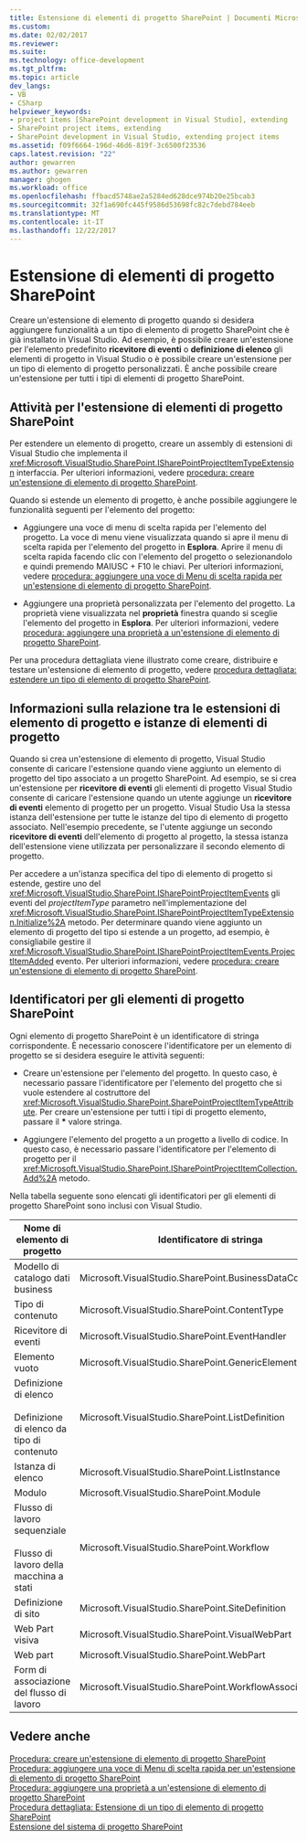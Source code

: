 ```yaml
---
title: Estensione di elementi di progetto SharePoint | Documenti Microsoft
ms.custom: 
ms.date: 02/02/2017
ms.reviewer: 
ms.suite: 
ms.technology: office-development
ms.tgt_pltfrm: 
ms.topic: article
dev_langs:
- VB
- CSharp
helpviewer_keywords:
- project items [SharePoint development in Visual Studio], extending
- SharePoint project items, extending
- SharePoint development in Visual Studio, extending project items
ms.assetid: f09f6664-196d-46d6-819f-3c6500f23536
caps.latest.revision: "22"
author: gewarren
ms.author: gewarren
manager: ghogen
ms.workload: office
ms.openlocfilehash: ffbacd5748ae2a5284ed628dce974b20e25bcab3
ms.sourcegitcommit: 32f1a690fc445f9586d53698fc82c7debd784eeb
ms.translationtype: MT
ms.contentlocale: it-IT
ms.lasthandoff: 12/22/2017
---
```

# <a name="extending-sharepoint-project-items"></a>Estensione di elementi di progetto SharePoint
  Creare un'estensione di elemento di progetto quando si desidera aggiungere funzionalità a un tipo di elemento di progetto SharePoint che è già installato in Visual Studio. Ad esempio, è possibile creare un'estensione per l'elemento predefinito **ricevitore di eventi** o **definizione di elenco** gli elementi di progetto in Visual Studio o è possibile creare un'estensione per un tipo di elemento di progetto personalizzati. È anche possibile creare un'estensione per tutti i tipi di elementi di progetto SharePoint.  
  
## <a name="tasks-for-extending-sharepoint-project-items"></a>Attività per l'estensione di elementi di progetto SharePoint  
 Per estendere un elemento di progetto, creare un assembly di estensioni di Visual Studio che implementa il <xref:Microsoft.VisualStudio.SharePoint.ISharePointProjectItemTypeExtension> interfaccia. Per ulteriori informazioni, vedere [procedura: creare un'estensione di elemento di progetto SharePoint](../sharepoint/how-to-create-a-sharepoint-project-item-extension.md).  
  
 Quando si estende un elemento di progetto, è anche possibile aggiungere le funzionalità seguenti per l'elemento del progetto:  
  
-   Aggiungere una voce di menu di scelta rapida per l'elemento del progetto. La voce di menu viene visualizzata quando si apre il menu di scelta rapida per l'elemento del progetto in **Esplora**. Aprire il menu di scelta rapida facendo clic con l'elemento del progetto o selezionandolo e quindi premendo MAIUSC + F10 le chiavi. Per ulteriori informazioni, vedere [procedura: aggiungere una voce di Menu di scelta rapida per un'estensione di elemento di progetto SharePoint](../sharepoint/how-to-add-a-shortcut-menu-item-to-a-sharepoint-project-item-extension.md).  
  
-   Aggiungere una proprietà personalizzata per l'elemento del progetto. La proprietà viene visualizzata nel **proprietà** finestra quando si sceglie l'elemento del progetto in **Esplora**. Per ulteriori informazioni, vedere [procedura: aggiungere una proprietà a un'estensione di elemento di progetto SharePoint](../sharepoint/how-to-add-a-property-to-a-sharepoint-project-item-extension.md).  
  
 Per una procedura dettagliata viene illustrato come creare, distribuire e testare un'estensione di elemento di progetto, vedere [procedura dettagliata: estendere un tipo di elemento di progetto SharePoint](../sharepoint/walkthrough-extending-a-sharepoint-project-item-type.md).  
  
## <a name="understanding-the-relationship-between-project-item-extensions-and-project-item-instances"></a>Informazioni sulla relazione tra le estensioni di elemento di progetto e istanze di elementi di progetto  
 Quando si crea un'estensione di elemento di progetto, Visual Studio consente di caricare l'estensione quando viene aggiunto un elemento di progetto del tipo associato a un progetto SharePoint. Ad esempio, se si crea un'estensione per **ricevitore di eventi** gli elementi di progetto Visual Studio consente di caricare l'estensione quando un utente aggiunge un **ricevitore di eventi** elemento di progetto per un progetto. Visual Studio Usa la stessa istanza dell'estensione per tutte le istanze del tipo di elemento di progetto associato. Nell'esempio precedente, se l'utente aggiunge un secondo **ricevitore di eventi** dell'elemento di progetto al progetto, la stessa istanza dell'estensione viene utilizzata per personalizzare il secondo elemento di progetto.  
  
 Per accedere a un'istanza specifica del tipo di elemento di progetto si estende, gestire uno del <xref:Microsoft.VisualStudio.SharePoint.ISharePointProjectItemEvents> gli eventi del *projectItemType* parametro nell'implementazione del <xref:Microsoft.VisualStudio.SharePoint.ISharePointProjectItemTypeExtension.Initialize%2A> metodo. Per determinare quando viene aggiunto un elemento di progetto del tipo si estende a un progetto, ad esempio, è consigliabile gestire il <xref:Microsoft.VisualStudio.SharePoint.ISharePointProjectItemEvents.ProjectItemAdded> evento. Per ulteriori informazioni, vedere [procedura: creare un'estensione di elemento di progetto SharePoint](../sharepoint/how-to-create-a-sharepoint-project-item-extension.md).  
  
## <a name="identifiers-for-sharepoint-project-items"></a>Identificatori per gli elementi di progetto SharePoint  
 Ogni elemento di progetto SharePoint è un identificatore di stringa corrispondente. È necessario conoscere l'identificatore per un elemento di progetto se si desidera eseguire le attività seguenti:  
  
-   Creare un'estensione per l'elemento del progetto. In questo caso, è necessario passare l'identificatore per l'elemento del progetto che si vuole estendere al costruttore del <xref:Microsoft.VisualStudio.SharePoint.SharePointProjectItemTypeAttribute>. Per creare un'estensione per tutti i tipi di progetto elemento, passare il  **\***  valore stringa.  
  
-   Aggiungere l'elemento del progetto a un progetto a livello di codice. In questo caso, è necessario passare l'identificatore per l'elemento di progetto per il <xref:Microsoft.VisualStudio.SharePoint.ISharePointProjectItemCollection.Add%2A> metodo.  
  
 Nella tabella seguente sono elencati gli identificatori per gli elementi di progetto SharePoint sono inclusi con Visual Studio.  
  
|Nome di elemento di progetto|Identificatore di stringa|  
|-----------------------|-----------------------|  
|Modello di catalogo dati business|Microsoft.VisualStudio.SharePoint.BusinessDataConnectivity|  
|Tipo di contenuto|Microsoft.VisualStudio.SharePoint.ContentType|  
|Ricevitore di eventi|Microsoft.VisualStudio.SharePoint.EventHandler|  
|Elemento vuoto|Microsoft.VisualStudio.SharePoint.GenericElement|  
|Definizione di elenco<br /><br /> Definizione di elenco da tipo di contenuto|Microsoft.VisualStudio.SharePoint.ListDefinition|  
|Istanza di elenco|Microsoft.VisualStudio.SharePoint.ListInstance|  
|Modulo|Microsoft.VisualStudio.SharePoint.Module|  
|Flusso di lavoro sequenziale<br /><br /> Flusso di lavoro della macchina a stati|Microsoft.VisualStudio.SharePoint.Workflow|  
|Definizione di sito|Microsoft.VisualStudio.SharePoint.SiteDefinition|  
|Web Part visiva|Microsoft.VisualStudio.SharePoint.VisualWebPart|  
|Web part|Microsoft.VisualStudio.SharePoint.WebPart|  
|Form di associazione del flusso di lavoro|Microsoft.VisualStudio.SharePoint.WorkflowAssociation|  
  
## <a name="see-also"></a>Vedere anche  
 [Procedura: creare un'estensione di elemento di progetto SharePoint](../sharepoint/how-to-create-a-sharepoint-project-item-extension.md)   
 [Procedura: aggiungere una voce di Menu di scelta rapida per un'estensione di elemento di progetto SharePoint](../sharepoint/how-to-add-a-shortcut-menu-item-to-a-sharepoint-project-item-extension.md)   
 [Procedura: aggiungere una proprietà a un'estensione di elemento di progetto SharePoint](../sharepoint/how-to-add-a-property-to-a-sharepoint-project-item-extension.md)   
 [Procedura dettagliata: Estensione di un tipo di elemento di progetto SharePoint](../sharepoint/walkthrough-extending-a-sharepoint-project-item-type.md)   
 [Estensione del sistema di progetto SharePoint](../sharepoint/extending-the-sharepoint-project-system.md)  
  